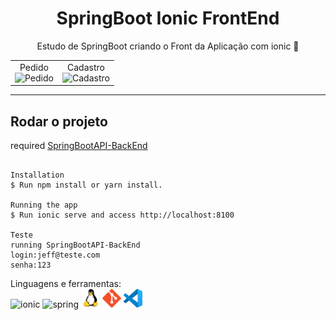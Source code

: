 <h1 align="center">  SpringBoot Ionic FrontEnd</h1>

<p align="center">Estudo de SpringBoot criando o Front da Aplicação com ionic 🤖</p>
<table>
<tr><td align="center">
Pedido<br>
<img src="https://user-images.githubusercontent.com/92112596/138920328-52f6c055-e207-418f-910f-653b15d67d05.gif"  alt="Pedido"/>
</td><td align="center">
Cadastro<br>
<img src="https://user-images.githubusercontent.com/92112596/138920333-aafb084f-6d17-49ff-a562-9106139a4467.gif"  alt="Cadastro"/>
</td></tr>
</table>



<hr />

## Rodar o projeto 
required
[SpringBootAPI-BackEnd](https://github.com/jefferson1709/SpringBootAPI)
``` 

Installation
$ Run npm install or yarn install.

Running the app
$ Run ionic serve and access http://localhost:8100

Teste
running SpringBootAPI-BackEnd
login:jeff@teste.com
senha:123

```



<p align="left">
Linguagens e ferramentas: <br />
<img src="https://cdn.jsdelivr.net/gh/devicons/devicon/icons/ionic/ionic-original.svg" alt="ionic" width="30" height="30"/>
<img src="https://cdn.jsdelivr.net/gh/devicons/devicon/icons/spring/spring-original.svg" alt="spring" width="30" height="30"/> 
<img src="https://raw.githubusercontent.com/devicons/devicon/master/icons/linux/linux-original.svg" alt="linux" width="30" height="30" />
<img src="https://raw.githubusercontent.com/devicons/devicon/master/icons/git/git-original.svg" alt="git" width="30" height="30"/>
<img src="https://raw.githubusercontent.com/github/explore/80688e429a7d4ef2fca1e82350fe8e3517d3494d/topics/visual-studio-code/visual-studio-code.png" alt="perl" width="30" height="30" />



